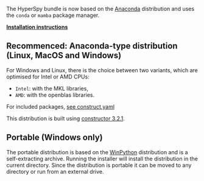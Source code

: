 The HyperSpy bundle is now based on the [Anaconda](https://docs.anaconda.com/anaconda/) distribution and uses the `conda` or `mamba` package manager.

**[Installation instructions](https://github.com/hyperspy/hyperspy-bundle#hyperspy-bundle-distribution)**

## Recommenced: Anaconda-type distribution (Linux, MacOS and Windows)

For Windows and Linux, there is the choice between two variants, which are optimised for Intel or AMD CPUs:
- `Intel`: with the MKL libraries,
- `AMD`: with the openblas libraries.

For included packages, [see construct.yaml](https://github.com/hyperspy/hyperspy-bundle/blob/__TAG__/conda_distribution/construct.yaml#L17-L42)

This distribution is built using [constructor 3.2.1](https://github.com/conda/constructor).

## Portable (Windows only)
The portable distribution is based on the [WinPython](https://winpython.github.io) distribution and is a self-extracting archive. Running the installer will install the distribution in the current directory. Since the distribution is portable it can be moved to any directory or run from an external drive.


